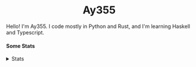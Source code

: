 <h1 align="center"><b>Ay355</b></h1>


Hello! I'm Ay355. I code mostly in Python and Rust, and I'm learning Haskell and Typescript.


#### Some Stats


<details>
<summary>Stats</summary>
<br>
 
<a href="https://github.com/Ay-355">
 <img align="center" src="https://github-readme-stats.vercel.app/api?username=Ay-355&theme=tokyonight&show_icons=true&count_private=true&hide_border=true" />
</a><a href="https://github.com/Ay-355">
  <img align="center" src="https://github-readme-stats.vercel.app/api/top-langs/?username=Ay-355&hide=toml,yaml,cmake&layout=compact&langs_count=8&theme=tokyonight&hide_border=true" />
</a>

 
&nbsp; <!-- Space character to put some space between the different stat types. -->

 
<!--START_SECTION:waka-->
**🐱 My GitHub Data** 

> 🏆 21 Contributions in the Year 2022
 > 
> 📦 1.7 kB Used in GitHub's Storage 
 > 
> 🚫 Not Opted to Hire
 > 
> 📜 12 Public Repositories 
 > 
> 🔑 2 Private Repositories  
 > 
**I'm a Night 🦉** 

```text
🌞 Morning    24 commits     ██░░░░░░░░░░░░░░░░░░░░░░░   7.64% 
🌆 Daytime    129 commits    ██████████░░░░░░░░░░░░░░░   41.08% 
🌃 Evening    153 commits    ████████████░░░░░░░░░░░░░   48.73% 
🌙 Night      8 commits      ░░░░░░░░░░░░░░░░░░░░░░░░░   2.55%

```
📅 **I'm Most Productive on Monday** 

```text
Monday       55 commits     ████░░░░░░░░░░░░░░░░░░░░░   17.52% 
Tuesday      44 commits     ███░░░░░░░░░░░░░░░░░░░░░░   14.01% 
Wednesday    37 commits     ███░░░░░░░░░░░░░░░░░░░░░░   11.78% 
Thursday     47 commits     ███░░░░░░░░░░░░░░░░░░░░░░   14.97% 
Friday       48 commits     ███░░░░░░░░░░░░░░░░░░░░░░   15.29% 
Saturday     48 commits     ███░░░░░░░░░░░░░░░░░░░░░░   15.29% 
Sunday       35 commits     ██░░░░░░░░░░░░░░░░░░░░░░░   11.15%

```


📊 **This Week I Spent My Time On** 

```text
💬 Programming Languages: 
Python                   3 hrs 15 mins       ███████████████████████░░   93.48% 
Markdown                 9 mins              █░░░░░░░░░░░░░░░░░░░░░░░░   4.68% 
PowerShell               3 mins              ░░░░░░░░░░░░░░░░░░░░░░░░░   1.58% 
Text                     0 secs              ░░░░░░░░░░░░░░░░░░░░░░░░░   0.25% 
HTML                     0 secs              ░░░░░░░░░░░░░░░░░░░░░░░░░   0.0%

🔥 Editors: 
Neovim                   3 hrs 21 mins       ████████████████████████░   96.38% 
VS Code                  7 mins              █░░░░░░░░░░░░░░░░░░░░░░░░   3.62%

🐱‍💻 Projects: 
schoolwork               3 hrs 25 mins       ████████████████████████░   98.38% 
Unknown Project          3 mins              ░░░░░░░░░░░░░░░░░░░░░░░░░   1.62%

💻 Operating System: 
Windows                  3 hrs 29 mins       █████████████████████████   100.0%

```

**I Mostly Code in Python** 

```text
Python                   8 repos             ██████████████████░░░░░░░   72.73% 
HTML                     1 repo              ██░░░░░░░░░░░░░░░░░░░░░░░   9.09% 
C++                      1 repo              ██░░░░░░░░░░░░░░░░░░░░░░░   9.09% 
Rust                     1 repo              ██░░░░░░░░░░░░░░░░░░░░░░░   9.09%

```



 Last Updated on 24/01/2022 12:55:53 UTC
<!--END_SECTION:waka-->
</details>
